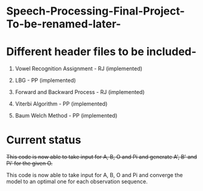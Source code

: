# Speech-Processing-Final-Project-To-be-renamed-later-

# Different header files to be included-

1. Vowel Recognition Assignment - RJ (implemented)


2. LBG - PP (implemented)


3. Forward and Backward Process - RJ (implemented)


4. Viterbi Algorithm - PP (implemented)


5. Baum Welch Method - PP (implemented)

# Current status

~~This code is now able to take input for A, B, O and Pi and generate A', B' and Pi' for the given O.~~

This code is now able to take input for A, B, O and Pi and converge the model to an optimal one for each observation sequence.